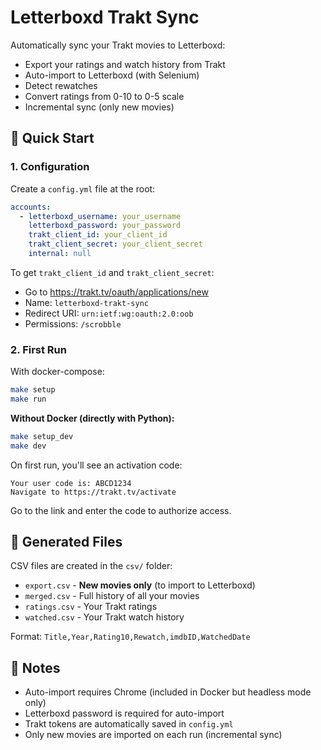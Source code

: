# Letterboxd Trakt Sync

Automatically sync your Trakt movies to Letterboxd:

- Export your ratings and watch history from Trakt
- Auto-import to Letterboxd (with Selenium)
- Detect rewatches
- Convert ratings from 0-10 to 0-5 scale
- Incremental sync (only new movies)

## 🚀 Quick Start

### 1. Configuration

Create a `config.yml` file at the root:

```yaml
accounts:
  - letterboxd_username: your_username
    letterboxd_password: your_password
    trakt_client_id: your_client_id
    trakt_client_secret: your_client_secret
    internal: null
```

To get `trakt_client_id` and `trakt_client_secret`:
- Go to https://trakt.tv/oauth/applications/new
- Name: `letterboxd-trakt-sync`
- Redirect URI: `urn:ietf:wg:oauth:2.0:oob`
- Permissions: `/scrobble`

### 2. First Run

With docker-compose:
```bash
make setup
make run
```

**Without Docker (directly with Python):**
```bash
make setup_dev
make dev
```

On first run, you'll see an activation code:
```
Your user code is: ABCD1234
Navigate to https://trakt.tv/activate
```

Go to the link and enter the code to authorize access.

## 📁 Generated Files

CSV files are created in the `csv/` folder:

- `export.csv` - **New movies only** (to import to Letterboxd)
- `merged.csv` - Full history of all your movies
- `ratings.csv` - Your Trakt ratings
- `watched.csv` - Your Trakt watch history

Format: `Title,Year,Rating10,Rewatch,imdbID,WatchedDate`

## 📝 Notes

- Auto-import requires Chrome (included in Docker but headless mode only)
- Letterboxd password is required for auto-import
- Trakt tokens are automatically saved in `config.yml`
- Only new movies are imported on each run (incremental sync)